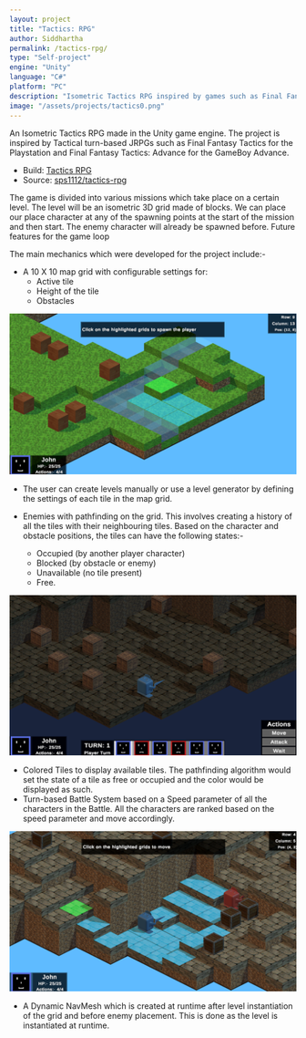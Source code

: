 ```yaml
---
layout: project
title: "Tactics: RPG"
author: Siddhartha
permalink: /tactics-rpg/
type: "Self-project"
engine: "Unity"
language: "C#"
platform: "PC"
description: "Isometric Tactics RPG inspired by games such as Final Fantasy: Tactics. Includes designer tools for level generation, scriptable objects for characters, custom pathfinding implementation for grid traversal and refined turn-based flow."
image: "/assets/projects/tactics0.png"
---
```


An Isometric Tactics RPG made in the Unity game engine. The project is inspired by Tactical turn-based JRPGs such as Final Fantasy Tactics for the Playstation and Final Fantasy Tactics: Advance for the GameBoy Advance.

- Build: <a href="https://kingcrimson1112.itch.io/tactics-rpg">Tactics RPG</a>
- Source: <a href="https://github.com/sps1112/tactics-rpg">sps1112/tactics-rpg</a>

The game is divided into various missions which take place on a certain level. The level will be an isometric 3D grid made of blocks. We can place our place character at any of the spawning points at the start of the mission and then start. The enemy character will already be spawned before. Future features for the game loop 

The main mechanics which were developed for the project include:- 
- A 10 X 10 map grid with configurable settings for:
  - Active tile
  - Height of the tile
  - Obstacles

<img class="article-screenshot" src="/assets/projects/tactics1.png" alt=""/>

- The user can create levels manually or use a level generator by defining the settings of each tile in the map grid.

- Enemies with pathfinding on the grid. This involves creating a history of all the tiles with their neighbouring tiles. Based on the character and obstacle positions, the tiles can have the following states:-
  - Occupied (by another player character)
  - Blocked (by obstacle or enemy)
  - Unavailable (no tile present)
  - Free.

<img class="article-screenshot" src="/assets/projects/tactics2.png" alt=""/>

- Colored Tiles to display available tiles. The pathfinding algorithm would set the state of a tile as free or occupied and the color would be displayed as such.
- Turn-based Battle System based on a Speed parameter of all the characters in the Battle. All the characters are ranked based on the speed parameter and move accordingly.

<img class="article-screenshot" src="/assets/projects/tactics3.png" alt=""/>

- A Dynamic NavMesh which is created at runtime after level instantiation of the grid and before enemy placement. This is done as the level is instantiated at runtime.
